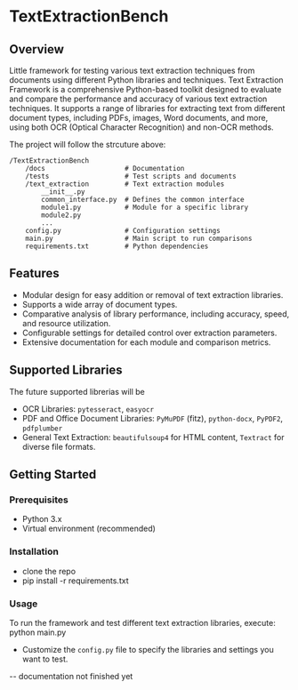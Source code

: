 # TextExtractionBench
## Overview
Little framework for testing various text extraction techniques from documents using different Python libraries and techniques.
Text Extraction Framework is a comprehensive Python-based toolkit designed to evaluate and compare the performance and accuracy of various text extraction techniques. It supports a range of libraries for extracting text from different document types, including PDFs, images, Word documents, and more, using both OCR (Optical Character Recognition) and non-OCR methods.

The project will follow the strcuture above:
```
/TextExtractionBench
    /docs                    # Documentation
    /tests                   # Test scripts and documents
    /text_extraction         # Text extraction modules
        __init__.py
        common_interface.py  # Defines the common interface
        module1.py           # Module for a specific library
        module2.py
        ...
    config.py                # Configuration settings
    main.py                  # Main script to run comparisons
    requirements.txt         # Python dependencies
```

## Features
- Modular design for easy addition or removal of text extraction libraries.
- Supports a wide array of document types.
- Comparative analysis of library performance, including accuracy, speed, and resource utilization.
- Configurable settings for detailed control over extraction parameters.
- Extensive documentation for each module and comparison metrics.

## Supported Libraries
The future supported librerias will be
- OCR Libraries: `pytesseract`, `easyocr`
- PDF and Office Document Libraries: `PyMuPDF` (fitz), `python-docx`, `PyPDF2`, `pdfplumber`
- General Text Extraction: `beautifulsoup4` for HTML content, `Textract` for diverse file formats.

## Getting Started

### Prerequisites
- Python 3.x
- Virtual environment (recommended)

### Installation
- clone the repo
- pip install -r requirements.txt

### Usage
To run the framework and test different text extraction libraries, execute:
python main.py
- Customize the `config.py` file to specify the libraries and settings you want to test.

-- documentation not finished yet
